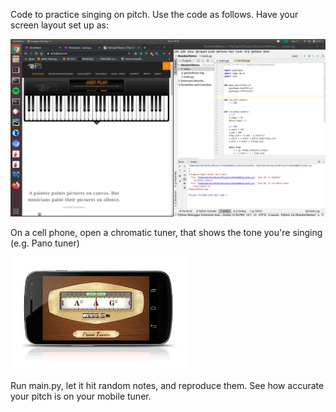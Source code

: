 Code to practice singing on pitch. Use the code as follows. Have your screen layout set up as:

![GitHub Logo](images/desired_layout.png)

On a cell phone, open a chromatic tuner, that shows the tone you're singing (e.g. Pano tuner)

![GitHub Logo](images/chromatic_tuner.jpeg)

Run main.py, let it hit random notes, and reproduce them. See how accurate your pitch is on your mobile tuner.